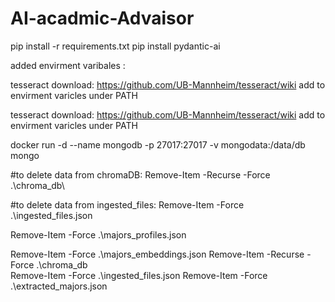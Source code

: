 # AI-acadmic-Advaisor
 pip install -r requirements.txt
 pip install pydantic-ai



added envirment varibales :


tesseract
download: https://github.com/UB-Mannheim/tesseract/wiki
add to envirment varicles under PATH

tesseract
download: https://github.com/UB-Mannheim/tesseract/wiki
add to envirment varicles under PATH


docker run -d --name mongodb -p 27017:27017 -v mongodata:/data/db mongo


#to delete data from chromaDB:
Remove-Item -Recurse -Force .\chroma_db\

#to delete data from ingested_files:
Remove-Item -Force .\ingested_files.json

Remove-Item -Force .\majors_profiles.json

Remove-Item -Force .\majors_embeddings.json
Remove-Item -Recurse -Force .\chroma_db\
Remove-Item -Force .\ingested_files.json
Remove-Item -Force .\extracted_majors.json

